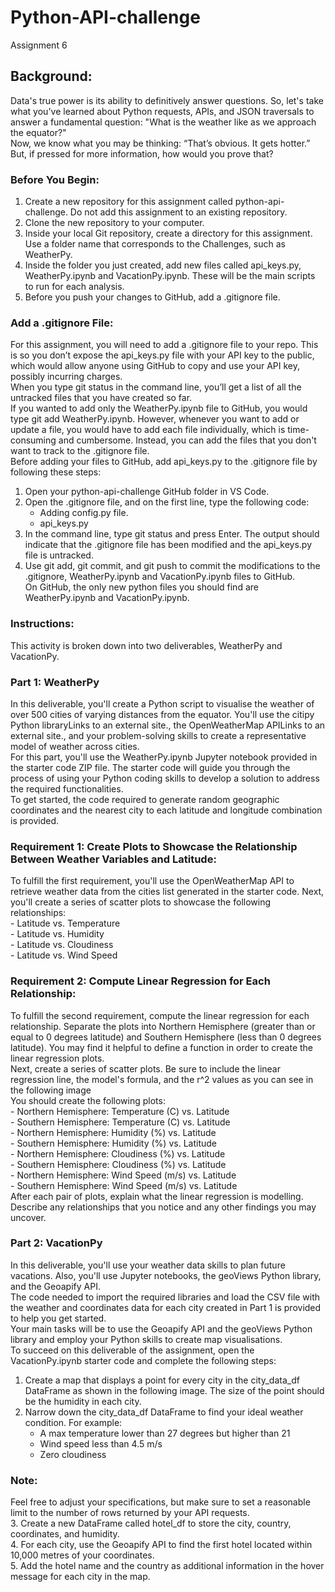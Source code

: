 # Python-API-challenge #
Assignment 6
  
## Background: ##
Data's true power is its ability to definitively answer questions. So, let's take what you've learned about Python requests, APIs, and JSON traversals to answer a fundamental question: "What is the weather like as we approach the equator?"  
Now, we know what you may be thinking: “That’s obvious. It gets hotter.” But, if pressed for more information, how would you prove that?  
  
### Before You Begin: ###
1. Create a new repository for this assignment called python-api-challenge. Do not add this assignment to an existing repository.  
2. Clone the new repository to your computer.  
3. Inside your local Git repository, create a directory for this assignment. Use a folder name that corresponds to the Challenges, such as WeatherPy.  
4. Inside the folder you just created, add new files called api_keys.py, WeatherPy.ipynb and VacationPy.ipynb. These will be the main scripts to run for each analysis.  
5. Before you push your changes to GitHub, add a .gitignore file.  
  
### Add a .gitignore File: ###
For this assignment, you will need to add a .gitignore file to your repo. This is so you don’t expose the api_keys.py file with your API key to the public, which would allow anyone using GitHub to copy and use your API key, possibly incurring charges.  
When you type git status in the command line, you’ll get a list of all the untracked files that you have created so far.  
If you wanted to add only the WeatherPy.ipynb file to GitHub, you would type git add WeatherPy.ipynb. However, whenever you want to add or update a file, you would have to add each file individually, which is time-consuming and cumbersome. Instead, you can add the files that you don't want to track to the .gitignore file.    
Before adding your files to GitHub, add api_keys.py to the .gitignore file by following these steps:  
1. Open your python-api-challenge GitHub folder in VS Code.  
2. Open the .gitignore file, and on the first line, type the following code:  
	- Adding config.py file.  
	- api_keys.py  
3. In the command line, type git status and press Enter. The output should indicate that the .gitignore file has been modified and the api_keys.py file is untracked.  
4. Use git add, git commit, and git push to commit the modifications to the .gitignore, WeatherPy.ipynb and VacationPy.ipynb files to GitHub.  
On GitHub, the only new python files you should find are WeatherPy.ipynb and VacationPy.ipynb.  

### Instructions: ###
This activity is broken down into two deliverables, WeatherPy and VacationPy.  

### Part 1: WeatherPy ###
In this deliverable, you'll create a Python script to visualise the weather of over 500 cities of varying distances from the equator. You'll use the citipy Python libraryLinks to an external site., the OpenWeatherMap APILinks to an external site., and your problem-solving skills to create a representative model of weather across cities.  
For this part, you'll use the WeatherPy.ipynb Jupyter notebook provided in the starter code ZIP file. The starter code will guide you through the process of using your Python coding skills to develop a solution to address the required functionalities.  
To get started, the code required to generate random geographic coordinates and the nearest city to each latitude and longitude combination is provided.  
  
### Requirement 1: Create Plots to Showcase the Relationship Between Weather Variables and Latitude: ###
To fulfill the first requirement, you'll use the OpenWeatherMap API to retrieve weather data from the cities list generated in the starter code. Next, you'll create a series of scatter plots to showcase the following relationships:  
	- Latitude vs. Temperature  
	- Latitude vs. Humidity  
	- Latitude vs. Cloudiness  
	- Latitude vs. Wind Speed  

### Requirement 2: Compute Linear Regression for Each Relationship: ###
To fulfill the second requirement, compute the linear regression for each relationship. Separate the plots into Northern Hemisphere (greater than or equal to 0 degrees latitude) and Southern Hemisphere (less than 0 degrees latitude). You may find it helpful to define a function in order to create the linear regression plots.  
Next, create a series of scatter plots. Be sure to include the linear regression line, the model's formula, and the r^2 values as you can see in the following image  
You should create the following plots:  
	- Northern Hemisphere: Temperature (C) vs. Latitude  
	- Southern Hemisphere: Temperature (C) vs. Latitude  
	- Northern Hemisphere: Humidity (%) vs. Latitude  
	- Southern Hemisphere: Humidity (%) vs. Latitude  
	- Northern Hemisphere: Cloudiness (%) vs. Latitude  
	- Southern Hemisphere: Cloudiness (%) vs. Latitude  
	- Northern Hemisphere: Wind Speed (m/s) vs. Latitude  
	- Southern Hemisphere: Wind Speed (m/s) vs. Latitude  
After each pair of plots, explain what the linear regression is modelling. Describe any relationships that you notice and any other findings you may uncover.  

### Part 2: VacationPy ###
In this deliverable, you'll use your weather data skills to plan future vacations. Also, you'll use Jupyter notebooks, the geoViews Python library, and the Geoapify API.  
The code needed to import the required libraries and load the CSV file with the weather and coordinates data for each city created in Part 1 is provided to help you get started.  
Your main tasks will be to use the Geoapify API and the geoViews Python library and employ your Python skills to create map visualisations.  
To succeed on this deliverable of the assignment, open the VacationPy.ipynb starter code and complete the following steps:  
1. Create a map that displays a point for every city in the city_data_df DataFrame as shown in the following image. The size of the point should be the humidity in each city.  
2. Narrow down the city_data_df DataFrame to find your ideal weather condition. For example:  
	- A max temperature lower than 27 degrees but higher than 21  
	- Wind speed less than 4.5 m/s  
	- Zero cloudiness  
  
### Note: ###
Feel free to adjust your specifications, but make sure to set a reasonable limit to the number of rows returned by your API requests.  
3. Create a new DataFrame called hotel_df to store the city, country, coordinates, and humidity.  
4. For each city, use the Geoapify API to find the first hotel located within 10,000 metres of your coordinates.  
5. Add the hotel name and the country as additional information in the hover message for each city in the map.  
